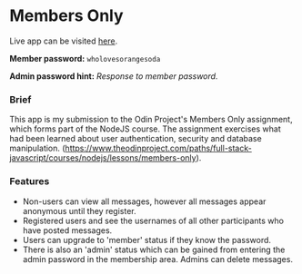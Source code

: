 # Members Only

Live app can be visited [here](https://pure-earth-34113.herokuapp.com/).

**Member password:** `wholovesorangesoda`

**Admin password hint:** _Response to member password._

### Brief

This app is my submission to the Odin Project's Members Only assignment, which forms part of the NodeJS course. The assignment exercises what had been learned about user authentication, security and database manipulation. (https://www.theodinproject.com/paths/full-stack-javascript/courses/nodejs/lessons/members-only).

### Features

- Non-users can view all messages, however all messages appear anonymous until they register.
- Registered users and see the usernames of all other participants who have posted messages.
- Users can upgrade to 'member' status if they know the password.
- There is also an 'admin' status which can be gained from entering the admin password in the membership area. Admins can delete messages.
